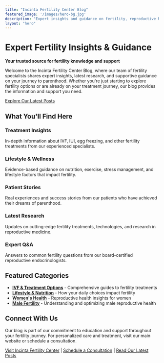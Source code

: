 ```yaml
---
title: "Incinta Fertility Center Blog"
featured_image: '/images/hero-bg.jpg'
description: "Expert insights and guidance on fertility, reproductive health, and your journey to parenthood from leading fertility specialists."
layout: "hero"
---
```


# Expert Fertility Insights & Guidance

**Your trusted source for fertility knowledge and support**

Welcome to the Incinta Fertility Center Blog, where our team of fertility specialists shares expert insights, latest research, and supportive guidance on your journey to parenthood. Whether you're just starting to explore fertility options or are already on your treatment journey, our blog provides the information and support you need.

[Explore Our Latest Posts](/blog/)

## What You'll Find Here

### Treatment Insights
In-depth information about IVF, IUI, egg freezing, and other fertility treatments from our experienced specialists.

### Lifestyle & Wellness
Evidence-based guidance on nutrition, exercise, stress management, and lifestyle factors that impact fertility.

### Patient Stories
Real experiences and success stories from our patients who have achieved their dreams of parenthood.

### Latest Research
Updates on cutting-edge fertility treatments, technologies, and research in reproductive medicine.

### Expert Q&A
Answers to common fertility questions from our board-certified reproductive endocrinologists.

## Featured Categories

- **[IVF & Treatment Options](/categories/treatment-options/)** - Comprehensive guides to fertility treatments
- **[Lifestyle & Nutrition](/categories/lifestyle/)** - How your daily choices impact fertility
- **[Women's Health](/categories/womens-health/)** - Reproductive health insights for women
- **[Male Fertility](/categories/male-fertility/)** - Understanding and optimizing male reproductive health

## Connect With Us

Our blog is part of our commitment to education and support throughout your fertility journey. For personalized care and treatment, visit our main website or schedule a consultation.

[Visit Incinta Fertility Center](https://incintafertility.com/) | [Schedule a Consultation](/contact/) | [Read Our Latest Posts](/blog/)
